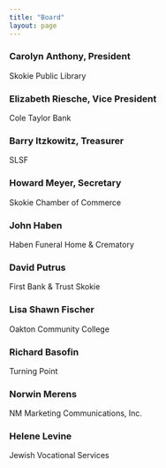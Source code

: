 ```yaml
---
title: "Board"
layout: page
---
```


### Carolyn Anthony, President
Skokie Public Library

### Elizabeth Riesche, Vice President
Cole Taylor Bank

### Barry Itzkowitz, Treasurer
SLSF

### Howard Meyer, Secretary
Skokie Chamber of Commerce

### John Haben
Haben Funeral Home & Crematory

### David Putrus
First Bank & Trust Skokie

### Lisa Shawn Fischer
Oakton Community College

### Richard Basofin
Turning Point

### Norwin Merens
NM Marketing Communications, Inc.

### Helene Levine
Jewish Vocational Services
